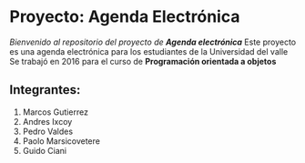# Proyecto: Agenda Electrónica
*Bienvenido al repositorio del proyecto de __Agenda electrónica__*
Este proyecto es una agenda electrónica para los estudiantes de la Universidad del valle
Se trabajó en 2016 para el curso de __Programación orientada a objetos__

## Integrantes:
1. Marcos Gutierrez
2. Andres Ixcoy
3. Pedro Valdes
4. Paolo Marsicovetere
5. Guido Ciani
